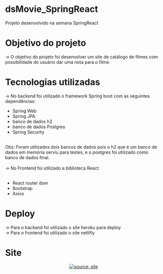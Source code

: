 # dsMovie_SpringReact
Projeto desenvolvido na semana SpringReact

# Objetivo do projeto
 -> O objetivo do projeto foi desenvolver um site de catálogo de filmes com possibilidade do usuário dar uma nota para o filme.
 
# Tecnologias utilizadas

-> No backend foi utilizado o framework Spring boot com as seguintes dependências:
<ul>
<li> Spring Web   </li>
<li> Spring JPA   </li>
<li> banco de dados h2  </li>
<li> banco de dados Postgres   </li>
<li> Spring Security  </li>
</ul>
<br/>
Obs: Foram utilizados dois bancos de dados pois o h2 que é um banco de dados em memória serviu para testes, e o postgres foi utilizado como banco de dados final.
<br/>
<br/>
-> No Frontend foi utilizado a biblioteca React 
<br/>
<br/>

<ul>
<li> React router dom   </li>
<li> Bootstrap   </li>
<li> Axios  </li>
</ul>

# Deploy

-> Para o backend foi utilizado o site heroku para deploy <br/>
-> Para o frontend foi utilizado o site netlifly

# Site

<center> <a href="dsmovie-bymario.netlify.app"><img src="https://i.imgur.com/etwFIhf.png" title="source: site" /></a> </center>



